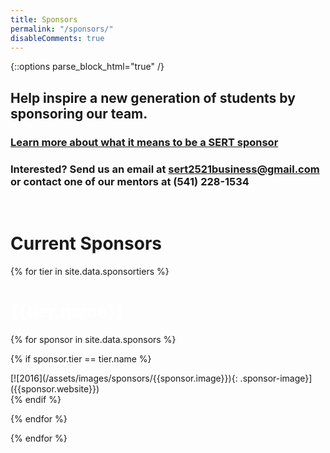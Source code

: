 ```yaml
---
title: Sponsors
permalink: "/sponsors/"
disableComments: true
---
```


<!--
    DO NOT EDIT THIS PAGE FROM SITELEAF
    DO NOT CLICK THE "SAVE" BUTTON IN SITELEAF

    CHANGES SHOULD ONLY BE MADE USING THIS LINK:
    https://github.com/SouthEugeneRoboticsTeam/SouthEugeneRoboticsTeam.github.io/blob/master/_data/sponsors.yml

    If you're not confident changing the website's
    code, please use your browser's back button or
    cancel button to leave this page. Clicking the
    "Save" or "Publish" button will cause damage to
    the website.

    If a change to this page is needed, talk to a member
    of the software team to get things sorted out.
 -->


{::options parse_block_html="true" /}

## **Help inspire a new generation of students by sponsoring our team.**
### [Learn more about what it means to be a SERT sponsor](https://drive.google.com/open?id=1eWleMt7kJbSCyO12OeiyQy7RruBbpqSK)
### Interested? Send us an email at <sert2521business@gmail.com> or contact one of our mentors at (541) 228-1534
&nbsp;
# **Current Sponsors**

<div class="sponsor-grid">
{% for tier in site.data.sponsortiers %}

<div class="sponsor-tier-banner">
<h1 style='color:white;' class="sponsor-tier-text">{{tier.name}}</h1>
</div>

{% for sponsor in site.data.sponsors %}

{% if sponsor.tier == tier.name %}
<div class="sponsor">
[![2016](/assets/images/sponsors/{{sponsor.image}}){: .sponsor-image}]({{sponsor.website}})
</div>
{% endif %}

{% endfor %}

{% endfor %}
</div>
